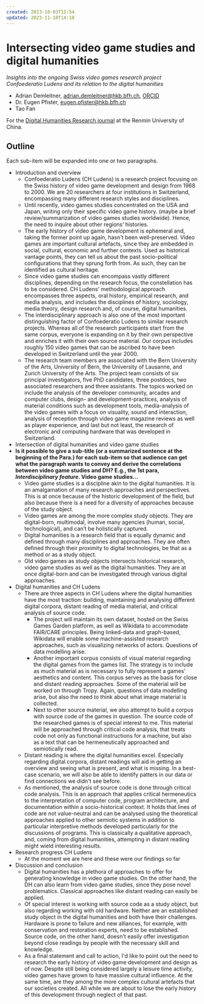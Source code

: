```yaml
---
created: 2023-10-03T15:54
updated: 2023-11-10T14:18
---
```

# Intersecting video game studies and digital humanities
*Insights into the ongoing Swiss video games research project Confoederatio Ludens and its relation to the digital humanities*

- Adrian Demleitner, [adrian.demleitner@hkb.bfh.ch](mailto:adrian.demleitner@hkb.bfh.ch), [ORCID](https://orcid.org/0000-0001-9918-7300)
- Dr. Eugen Pfister, [eugen.pfister@hkb.bfh.ch](mailto:eugen.pfister@hkb.bfh.ch)
- Tao Fan
  
For the [Digital Humanities Research journal](http://dhr.ruc.edu.cn/EN/2096-9155/home.shtml) at the Renmin University of China.

## Outline
Each sub-item will be expanded into one or two paragraphs.

- Introduction and overview
	- Confoederatio Ludens (CH Ludens) is a research project focusing on the Swiss history of video game development and design from 1968 to 2000. We are 20 researchers at four institutions in Switzerland, encompassing many different research styles and disciplines.
	- Until recently, video games studies concentrated on the USA and Japan, writing only their specific video game history. (maybe a brief review/summarization of video games studies worldwide). Hence, the need to inquire about other regions’ histories.
	- The early history of video game development is ephemeral and, taking the former point up again, hasn't been well-preserved. Video games are important cultural artefacts, since they are embedded in social, cultural, economic and further contexts. Used as historical vantage points, they can tell us about the past socio-political configurations that they sprung forth from. As such, they can be identified as cultural heritage.
	- Since video game studies can encompass vastly different disciplines, depending on the research focus, the constellation has to be considered. CH Ludens' methodological approach encompasses three aspects, oral history, empirical research, and media analysis, and includes the disciplines of history, sociology, media theory, design research and, of course, digital humanities.
	- The interdisciplinary approach is also one of the most important distinguishing factor of Confoederatio Ludens to similar research projects. Whereas all of the research participants start from the same corpus, everyone is expanding on it by their own perspective and enriches it with their own source material. Our corpus includes roughly 150 video games that can be ascribed to have been developed in Switzerland until the year 2000.
	- The research team members are associated with the Bern University of the Arts, University of Bern, the University of Lausanne, and Zurich University of the Arts. The project team consists of six principal investigators, five PhD candidates, three postdocs, two associated researchers and three assistants. The topics worked on include the analysis of the developer community, arcades and computer clubs, design- and development-practices, analysis of material conditions such as development tools, media-analysis of the video games with a focus on visuality, sound and interaction, analysis of reception through video game magazine reviews as well as player experience, and last but not least, the research of electronic and computing hardware that was developed in Switzerland.
- Intersection of digital humanities and video game studies
- **Is it possible to give a sub-title (or a summarized sentence at the beginning of the Para.) for each sub-item so that audience can get what the paragraph wants to convey and derive the correlations between video game studies and DH? E.g., the 1st para, **_Interdisciplinary feature_**. Video game studies…**
	- Video game studies is a discipline akin to the digital humanities. It is an amalgamation of many research approaches and perspectives. This is at once because of the historic development of the field, but also because there is a need for a diversity of approaches because of the study object.
	- Video games are among the more complex study objects. They are digital-born, multimodal, involve many agencies (human, social, technological), and can’t be holistically captured.
	- Digital humanities is a research field that is equally dynamic and defined through many disciplines and approaches. They are often defined through their proximity to digital technologies, be that as a method or as a study object.
	- Old video games as study objects intersects historical research, video game studies as well as the digital humanities. They are at once digital-born and can be investigated through various digital approaches.
- Digital humanities and CH Ludens
	- There are three aspects in CH Ludens where the digital humanities have the most traction: building, maintaining and analysing different digital corpora, distant reading of media material, and critical analysis of source code.
		- The project will maintain its own dataset, hosted on the Swiss Games Garden platform, as well as Wikidata to accommodate FAIR/CARE principles. Being linked-data and graph-based, Wikidata will enable some machine-assisted research approaches, such as visualizing networks of actors. Questions of data modelling arise.
		- Another important corpus consists of visual material regarding the digital games from the games list. The strategy is to include as much material as is necessary to fully represent a games' aesthetics and content. This corpus serves as the basis for close and distant reading approaches. Some of the material will be worked on through Tropy. Again, questions of data modelling arise, but also the need to think about what image material is collected.
		- Next to other source material, we also attempt to build a corpus with source code of the games in question. The source code of the researched games is of special interest to me. This material will be approached through critical code analysis, that treats code not only as functional instructions for a machine, but also as a text that can be hermeneutically approached and semiotically read.
	- Distant reading is where the digital humanities excel. Especially regarding digital corpora, distant readings will aid in getting an overview and seeing what is present, and what is missing. In a best-case scenario, we will also be able to identify patters in our data or find connections we didn't see before.
	- As mentioned, the analysis of source code is done through critical code analysis. This is an approach that applies critical hermeneutics to the interpretation of computer code, program architecture, and documentation within a socio-historical context. It holds that lines of code are not value-neutral and can be analysed using the theoretical approaches applied to other semiotic systems in addition to particular interpretive methods developed particularly for the discussions of programs. This is classically a qualitative approach, and, coming from digital humanities, attempting in distant reading might wield interesting results.
- Research progress CH Ludens
	- At the moment we are here and these were our findings so far
- Discussion and conclusion
	- Digital humanities has a plethora of approaches to offer for generating knowledge in video game studies. On the other hand, the DH can also learn from video game studies, since they pose novel problematics. Classical approaches like distant reading can easily be applied.
	- Of special interest is working with source code as a study object, but also regarding working with old hardware. Neither are an established study object in the digital humanities and both have their challenges. Hardware is prone to failure and new alliances, for example, with conservation and restoration experts, need to be established. Source code, on the other hand, doesn't easily offer investigation beyond close readings by people with the necessary skill and knowledge.
	- As a final statement and call to action, I'd like to point out the need to research the early history of video game development and design as of now. Despite still being considered largely a leisure time activity, video games have grown to have massive cultural influence. At the same time, are they among the more complex cultural artefacts that our societies created. All while we are about to lose the early history of this development through neglect of that past.